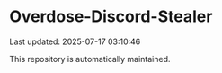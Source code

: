 # Overdose-Discord-Stealer

Last updated: 2025-07-17 03:10:46

This repository is automatically maintained.
